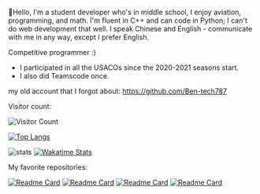👋Hello, I'm a student developer who's in middle school, I enjoy aviation, programming, and math.
I'm fluent in C++ and can code in Python; I can't do web development that well.
I speak Chinese and English - communicate with me in any way, except I prefer English.

Competitive programmer :)
- I participated in all the USACOs since the 2020-2021 seasons start.
- I also did Teamscode once.

my old account that I forgot about: https://github.com/Ben-tech787

Visitor count:

![Visitor Count](https://profile-counter.glitch.me/Streakwind/count.svg)

[![Top Langs](https://github-readme-stats.vercel.app/api/top-langs/?username=Streakwind&layout=compact&theme=dark)](https://github.com/anuraghazra/github-readme-stats)

![stats](https://github-readme-stats.vercel.app/api?username=Streakwind&show_icons=true&theme=dark)
[![Wakatime Stats](https://github-readme-stats.vercel.app/api/wakatime?username=Streakwind&theme=dark)](https://github.com/anuraghazra/github-readme-stats)

My favorite repositories:

[![Readme Card](https://github-readme-stats.vercel.app/api/pin/?username=Streakwind&repo=Monke&theme=dark&show_owner=true)](https://github.com/Streakwind/Monke)
[![Readme Card](https://github-readme-stats.vercel.app/api/pin/?username=Streakwind&repo=Include-Files&theme=dark&show_owner=true)](https://github.com/Streakwind/Include-Files)
[![Readme Card](https://github-readme-stats.vercel.app/api/pin/?username=Streakwind&repo=SomeRandomBot&theme=dark&show_owner=true)](https://github.com/Streakwind/SomeRandomBot)
[![Readme Card](https://github-readme-stats.vercel.app/api/pin/?username=ShibaInusthatplaytheviola&repo=ShibaInusthatplaytheviola.github.io&theme=dark&show_owner=true)](https://github.com/ShibaInusthatplaytheviola/ShibaInusthatplaytheviola.github.io)
